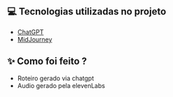 ## 💻 Tecnologias utilizadas no projeto

- [ChatGPT](https://chat.openai.com/) 
- [MidJourney](https://www.midjourney.com/app/)

## ✨ Como foi feito ?

- Roteiro gerado via chatgpt
- Audio gerado pela elevenLabs
